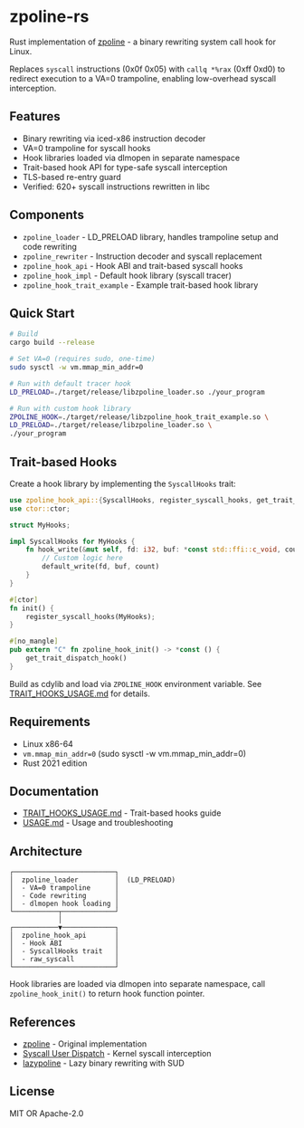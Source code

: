 # zpoline-rs

Rust implementation of [zpoline](https://github.com/yasukata/zpoline) - a binary rewriting system call hook for Linux.

Replaces `syscall` instructions (0x0f 0x05) with `callq *%rax` (0xff 0xd0) to redirect execution to a VA=0 trampoline, enabling low-overhead syscall interception.

## Features

- Binary rewriting via iced-x86 instruction decoder
- VA=0 trampoline for syscall hooks
- Hook libraries loaded via dlmopen in separate namespace
- Trait-based hook API for type-safe syscall interception
- TLS-based re-entry guard
- Verified: 620+ syscall instructions rewritten in libc

## Components

- `zpoline_loader` - LD_PRELOAD library, handles trampoline setup and code rewriting
- `zpoline_rewriter` - Instruction decoder and syscall replacement
- `zpoline_hook_api` - Hook ABI and trait-based syscall hooks
- `zpoline_hook_impl` - Default hook library (syscall tracer)
- `zpoline_hook_trait_example` - Example trait-based hook library

## Quick Start

```bash
# Build
cargo build --release

# Set VA=0 (requires sudo, one-time)
sudo sysctl -w vm.mmap_min_addr=0

# Run with default tracer hook
LD_PRELOAD=./target/release/libzpoline_loader.so ./your_program

# Run with custom hook library
ZPOLINE_HOOK=./target/release/libzpoline_hook_trait_example.so \
LD_PRELOAD=./target/release/libzpoline_loader.so \
./your_program
```

## Trait-based Hooks

Create a hook library by implementing the `SyscallHooks` trait:

```rust
use zpoline_hook_api::{SyscallHooks, register_syscall_hooks, get_trait_dispatch_hook, syscall_hooks::*};
use ctor::ctor;

struct MyHooks;

impl SyscallHooks for MyHooks {
    fn hook_write(&mut self, fd: i32, buf: *const std::ffi::c_void, count: usize) -> isize {
        // Custom logic here
        default_write(fd, buf, count)
    }
}

#[ctor]
fn init() {
    register_syscall_hooks(MyHooks);
}

#[no_mangle]
pub extern "C" fn zpoline_hook_init() -> *const () {
    get_trait_dispatch_hook()
}
```

Build as cdylib and load via `ZPOLINE_HOOK` environment variable. See [TRAIT_HOOKS_USAGE.md](TRAIT_HOOKS_USAGE.md) for details.

## Requirements

- Linux x86-64
- `vm.mmap_min_addr=0` (sudo sysctl -w vm.mmap_min_addr=0)
- Rust 2021 edition

## Documentation

- [TRAIT_HOOKS_USAGE.md](TRAIT_HOOKS_USAGE.md) - Trait-based hooks guide
- [USAGE.md](USAGE.md) - Usage and troubleshooting

## Architecture

```
┌─────────────────────────┐
│  zpoline_loader         │  (LD_PRELOAD)
│  - VA=0 trampoline      │
│  - Code rewriting       │
│  - dlmopen hook loading │
└───────────┬─────────────┘
            │
┌───────────▼─────────────┐
│  zpoline_hook_api       │
│  - Hook ABI             │
│  - SyscallHooks trait   │
│  - raw_syscall          │
└─────────────────────────┘
```

Hook libraries are loaded via dlmopen into separate namespace, call `zpoline_hook_init()` to return hook function pointer.

## References

- [zpoline](https://github.com/yasukata/zpoline) - Original implementation
- [Syscall User Dispatch](https://docs.kernel.org/admin-guide/syscall-user-dispatch.html) - Kernel syscall interception
- [lazypoline](https://github.com/lazypoline/lazypoline) - Lazy binary rewriting with SUD

## License

MIT OR Apache-2.0
